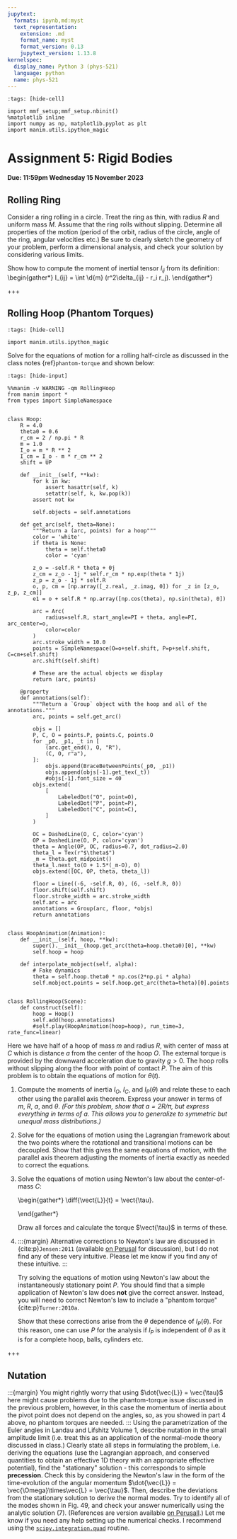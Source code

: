 ```yaml
---
jupytext:
  formats: ipynb,md:myst
  text_representation:
    extension: .md
    format_name: myst
    format_version: 0.13
    jupytext_version: 1.13.8
kernelspec:
  display_name: Python 3 (phys-521)
  language: python
  name: phys-521
---
```


```{code-cell}
:tags: [hide-cell]

import mmf_setup;mmf_setup.nbinit()
%matplotlib inline
import numpy as np, matplotlib.pyplot as plt
import manim.utils.ipython_magic
```

# Assignment 5: Rigid Bodies

**Due: 11:59pm Wednesday 15 November 2023**

## Rolling Ring
Consider a ring rolling in a circle.  Treat the ring as thin, with radius $R$ and
uniform mass $M$.  Assume that the ring rolls without slipping.  Determine all properties of the
motion (period of the orbit, radius of the circle, angle of the ring, angular velocities
etc.)  Be sure to clearly sketch the geometry of your problem, perform a dimensional
analysis, and check your solution by considering various limits.

Show how to compute the moment of inertial tensor $I_{ij}$ from its definition:
\begin{gather*}
  I_{ij} = \int \d{m} (r^2\delta_{ij} - r_i r_j).
\end{gather*}

+++

## Rolling Hoop (Phantom Torques)

```{code-cell}
:tags: [hide-cell]

import manim.utils.ipython_magic
```

Solve for the equations of motion for a rolling half-circle as discussed in the class
notes {ref}`phantom-torque` and shown below:

```{code-cell}
:tags: [hide-input]

%%manim -v WARNING -qm RollingHoop
from manim import *
from types import SimpleNamespace


class Hoop:
    R = 4.0
    theta0 = 0.6
    r_cm = 2 / np.pi * R
    m = 1.0
    I_o = m * R ** 2
    I_cm = I_o - m * r_cm ** 2
    shift = UP

    def __init__(self, **kw):
        for k in kw:
            assert hasattr(self, k)
            setattr(self, k, kw.pop(k))
        assert not kw
        
        self.objects = self.annotations

    def get_arc(self, theta=None):
        """Return a (arc, points) for a hoop"""
        color = 'white'
        if theta is None:
            theta = self.theta0
            color = 'cyan'
            
        z_o = -self.R * theta + 0j
        z_cm = z_o - 1j * self.r_cm * np.exp(theta * 1j)
        z_p = z_o - 1j * self.R
        o, p, cm = [np.array([_z.real, _z.imag, 0]) for _z in [z_o, z_p, z_cm]]
        e1 = o + self.R * np.array([np.cos(theta), np.sin(theta), 0])

        arc = Arc(
            radius=self.R, start_angle=PI + theta, angle=PI, arc_center=o,
            color=color
        )
        arc.stroke_width = 10.0
        points = SimpleNamespace(O=o+self.shift, P=p+self.shift, C=cm+self.shift)
        arc.shift(self.shift)
        
        # These are the actual objects we display
        return (arc, points)

    @property
    def annotations(self):
        """Return a `Group` object with the hoop and all of the annotations."""
        arc, points = self.get_arc()
        
        objs = []
        P, C, O = points.P, points.C, points.O
        for _p0, _p1, _t in [
            (arc.get_end(), O, "R"),
            (C, O, r"a"),
        ]:
            objs.append(BraceBetweenPoints(_p0, _p1))
            objs.append(objs[-1].get_tex(_t))
            #objs[-1].font_size = 40
        objs.extend(
            [
                LabeledDot("O", point=O),
                LabeledDot("P", point=P),
                LabeledDot("C", point=C),
            ]
        )
        
        OC = DashedLine(O, C, color='cyan')
        OP = DashedLine(O, P, color='cyan')
        theta = Angle(OP, OC, radius=0.7, dot_radius=2.0)
        theta_l = Tex(r"$\theta$")
        _m = theta.get_midpoint()
        theta_l.next_to(O + 1.5*(_m-O), 0)
        objs.extend([OC, OP, theta, theta_l])

        floor = Line((-6, -self.R, 0), (6, -self.R, 0))
        floor.shift(self.shift)
        floor.stroke_width = arc.stroke_width
        self.arc = arc
        annotations = Group(arc, floor, *objs)
        return annotations


class HoopAnimation(Animation):
    def __init__(self, hoop, **kw):
        super().__init__(hoop.get_arc(theta=hoop.theta0)[0], **kw)
        self.hoop = hoop
        
    def interpolate_mobject(self, alpha):
        # Fake dynamics
        theta = self.hoop.theta0 * np.cos(2*np.pi * alpha)
        self.mobject.points = self.hoop.get_arc(theta=theta)[0].points
        

class RollingHoop(Scene):
    def construct(self):
        hoop = Hoop()
        self.add(hoop.annotations)
        #self.play(HoopAnimation(hoop=hoop), run_time=3, rate_func=linear)
```

Here we have half of a hoop of mass $m$ and radius $R$, with center of mass at $C$ which
is distance $a$ from the center of the hoop $O$.  The external torque is provided
by the downward acceleration due to gravity $g>0$.  The hoop rolls without slipping
along the floor with point of contact $P$.  The aim of this problem is to obtain the
equations of motion for $\theta(t)$.

1. Compute the moments of inertia $I_{O}$, $I_{C}$, and $I_{P}(\theta)$ and relate these
   to each other using the parallel axis theorem.  Express your answer in terms of $m$,
   $R$, $a$, and $\theta$.  *(For this problem, show that $a=2R/\pi$, but express
   everything in terms of $a$.  This allows you to generalize to symmetric but unequal
   mass distributions.)* 
2. Solve for the equations of motion using the Lagrangian framework about the two points
   where the rotational and transitional motions can be decoupled.  Show that this gives
   the same equations of motion, with the parallel axis theorem adjusting the moments of
   inertia exactly as needed to correct the equations.
3. Solve the equations of motion using Newton's law about the center-of-mass $C$:

   \begin{gather*}
     \diff{\vect{L}}{t} = \vect{\tau}.
  
   \end{gather*}
   
   Draw all forces and calculate the torque $\vect{\tau}$ in terms of these.
   
4. :::{margin}
   Alternative corrections to Newton's law are discussed in {cite:p}`Jensen:2011`
   (available [on
   Perusal](https://app.perusall.com/courses/2023-fall-physics-521-pullm-1-01-03206-classical-mechanics-i-471434971/rules-for-rolling-as-a-rotation-about-the-instantaneous-point-of-contact-73799225)
   for discussion), but I 
   do not find any of these very intuitive.  Please let me know if you find any of these
   intuitive.
   :::

   Try solving the equations of motion using Newton's law about the instantaneously
   stationary point $P$.  You should find that a simple application of Newton's law does
   **not** give the correct answer.  Instead, you will need to correct Newton's law to
   include a "phantom torque" {cite:p}`Turner:2010a`.
   
   Show that these corrections arise from the $\theta$ dependence of $I_{P}(\theta)$.
   For this reason, one can use $P$ for the analysis if $I_{P}$ is independent of
   $\theta$ as it is for a complete hoop, balls, cylinders etc.

+++

## Nutation

:::{margin}
You might rightly worry that using $\dot{\vec{L}} = \vec{\tau}$ here might cause
problems due to the phantom-torque issue discussed in the previous problem, however, in
this case the momentum of inertia about the pivot point does not depend on the angles,
so, as you showed in part 4 above, no phantom torques are needed.
:::
Using the parametrization of the Euler angles in Landau and Lifshitz Volume 1, describe
nutation in the small amplitude limit (i.e. treat this as an application of the
normal-mode theory discussed in class.)  Clearly state all steps in formulating the
problem, i.e. deriving the equations (use the Lagrangian approach, and conserved
quantities to obtain an effective 1D theory with an appropriate effective potential),
find the "stationary" solution - this corresponds to simple **precession**.  Check this
by considering the Newton's law in the form of the time-evolution of the angular
momentum $\dot{\vec{L}} = \vec{\Omega}\times\vec{L} = \vec{\tau}$.  Then, describe the
deviations from the stationary solution to derive the normal modes.  Try to identify all
of the modes shown in Fig. 49, and check your answer numerically using the analytic
solution (7).  (References are version available [on
Perusall](https://app.perusall.com/courses/2023-fall-physics-521-pullm-1-01-03206-classical-mechanics-i-471434971/ll_6-rigidbody).)
Let me know if you need any help setting up the numerical checks.  I recommend using the
[`scipy.integration.quad`](https://docs.scipy.org/doc/scipy/reference/generated/scipy.integrate.quad.html)
routine.

